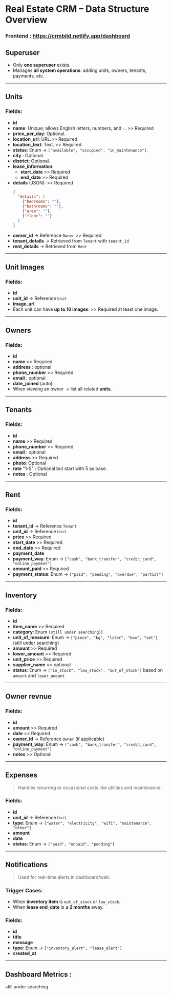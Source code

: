 # Real Estate CRM – Data Structure Overview
### Frontend : https://crmbild.netlify.app/dashboard
## Superuser

* Only **one superuser** exists.
* Manages **all system operations**: adding units, owners, tenants, payments, etc.

---

## Units

### Fields:

* **id**
* **name**: Unique; allows English letters, numbers, and `-`. >> Required
* **price_per_day**: Optional.
* **location_url**: URL.>> Required
* **location_text**: Text. >> Required
* **status**: Enum → `["available", "occupied", "in_maintenance"]`.
* **city** : Optional.
* **district**: Optional.
* **lease_information**:
    * **start_date** >> Required
    * **end_date** >> Required
* **details** (JSON): >> Required
  ```json
  {
    "details": [
      {"bedrooms": ""},
      {"bathrooms": ""},
      {"area": ""},
      {"floor": ""}
    ]
  }
  ```
* **owner_id** → Reference `Owner` >> Required
* **tenant_details** → Retrieved from `Tenant` with `tenant_id`
* **rent_details** → Retrieved from `Rent`

---

## Unit Images

### Fields:

* **id**
* **unit_id** → Reference `Unit`
* **image_url**
* Each unit can have **up to 10 images**. >> Required at least one image.

---

## Owners

### Fields:

* **id**
* **name** >> Required
* **address** : optional
* **phone_number** >> Required
* **email**  : optional
* **date_joined** (auto)
* When viewing an owner → list all related **units**.

---

## Tenants

### Fields:

* **id**
* **name** >> Required
* **phone_number** >> Required
* **email** : optional
* **address** >> Required
* **photo**: Optional
* **rate** "1-5" : Optional but start with 5 as base.
* **notes** : Optional

---

## Rent

### Fields:

* **id**
* **tenant_id** → Reference `Tenant`
* **unit_id** → Reference `Unit`
* **price** >> Required
* **start_date** >> Required
* **end_date** >> Required
* **payment_date** 
* **payment_way**: Enum → `["cash", "bank_transfer", "credit_card", "online_payment"]`
* **amount_paid** >> Required
* **payment_status**: Enum → `["paid", "pending", "overdue", "partial"]`

---

## Inventory

### Fields:

* **id**
* **item_name** >> Required 
* **category**: Enum `(still under searching)`)
* **unit_of_measure**: Enum → `["piece", "kg", "liter", "box", "set"] `(still under searching)
* **amount**  >> Required
* **lower_amount**  >> Required
* **unit_price**  >> Required
* **supplier_name** >> optional
* **status**: Enum → `["in_stock", "low_stock", "out_of_stock"]` based on `amount` and `lower_amount`

---

## Owner revnue

### Fields:

* **id**
* **amount** >> Required
* **date** >> Required
* **owner_id** → Reference `Owner` (if applicable)
* **payment_way**: Enum → `["cash", "bank_transfer", "credit_card", "online_payment"]`
* **notes** >> Optional

---

##  Expenses

> Handles recurring or occasional costs like utilities and maintenance.

### Fields:

* **id**
* **unit_id** → Reference `Unit`
* **type**: Enum → `["water", "electricity", "wifi", "maintenance", "other"]`
* **amount**
* **date**
* **status**: Enum → `["paid", "unpaid", "pending"]`

---

## Notifications

> Used for real-time alerts in dashboard/web.

### Trigger Cases:

* When **inventory item** is `out_of_stock` or `low_stock`.
* When **lease end_date** is **≤ 2 months** away.

### Fields:

* **id**
* **title**
* **message**
* **type**: Enum → `["inventory_alert", "lease_alert"]`
* **created_at**

---
## Dashboard Metrics : 
still under searching

